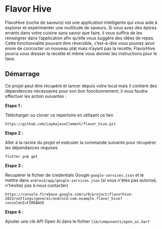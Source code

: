 # Flavor Hive

FlavoHive (ruche de saveurs) est une application intelligente qui vous aide à explorer et expérimenter une multitude de saveurs.
Si vous avez des épices errants dans votre cuisine sans savoir que faire, il vous suffira de les renseigner dans l’application afin qu’elle vous suggère des idées de repas.
Cette fonctionnalité pouvant être réversible, c’est-à-dire vous pouvez avoir envie de concocter un nouveau plat mais n’ayant pas la recette,
FlavorHive pourra vous dresser la recette et même vous donner les instructions pour le faire.

## Démarrage

Ce projet peut être récupéré et lancer depuis votre local mais il contient des dépendences nécessaires pour son bon fonctionnement, il vous faudra effectuer les action suivantes :

**Etape 1 :**

Télécharger ou cloner ce repertoire en utilisant ce lien

```
https://github.com/LaymajouxClement/flavor_hive.git
```

**Etape 2 :**

Aller à la racine du projet et exécuter la commande suivante pour récupérer les dépendances requises

```
flutter pub get 
```

**Etape 3 :**

Recupérer le fichier de credentials Google `google-services.json` et le mettre dans `android/app/google-services.json` (si vous n'étes pas autorisé, n'hésitez pas à nous contacter)

```
https://console.firebase.google.com/u/0/project/flavorhive-2023/settings/general/android:com.example.flavor_hive?consoleUI=FIREBASE
```

**Etape 4 :**

Ajouter une clé API Open AI dans le fichier `lib/components/open_ai.dart`